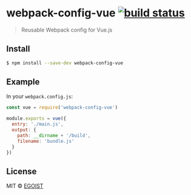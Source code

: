 # webpack-config-vue [![build status](https://img.shields.io/circleci/project/egoist/webpack-config-vue/master.svg)](https://circleci.com/gh/egoist/webpack-config-vue)

> Reusable Webpack config for Vue.js

## Install

```bash
$ npm install --save-dev webpack-config-vue
```

## Example

In your `webpack.config.js`:

```js
const vue = require('webpack-config-vue')

module.exports = vue({
  entry: './main.js',
  output: {
    path: __dirname + '/build',
    filename: 'bundle.js'
  }
})
```

## License

MIT &copy; [EGOIST](https://github.com/egoist)

